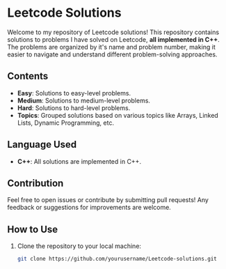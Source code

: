 # Leetcode Solutions

Welcome to my repository of Leetcode solutions! This repository contains solutions to problems I have solved on Leetcode, **all implemented in C++**. The problems are organized by it's name and problem number, making it easier to navigate and understand different problem-solving approaches.

## Contents
- **Easy**: Solutions to easy-level problems.
- **Medium**: Solutions to medium-level problems.
- **Hard**: Solutions to hard-level problems.
- **Topics**: Grouped solutions based on various topics like Arrays, Linked Lists, Dynamic Programming, etc.

## Language Used
- **C++**: All solutions are implemented in C++.

## Contribution
Feel free to open issues or contribute by submitting pull requests! Any feedback or suggestions for improvements are welcome.

## How to Use
1. Clone the repository to your local machine:
   ```bash
   git clone https://github.com/yourusername/Leetcode-solutions.git
